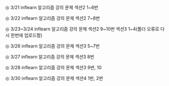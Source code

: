 ◎ 3/21
inflearn 알고리즘 강의 문제 섹션2 1~6번

◎ 3/22
inflearn 알고리즘 강의 문제 섹션2 7~8번

◎ 3/23~3/24
inflearn 알고리즘 강의 문제 섹션2 9~10번
섹션3 1~4(폴더 오류로 다시 한번에 업로드함)

◎ 3/26
inflearn 알고리즘 강의 문제 섹션3 5~7번

◎ 3/27
inflearn 알고리즘 강의 문제 섹션3 8번

◎ 3/28
inflearn 알고리즘 강의 문제 섹션3 9번, 10

◎ 3/30
inflearn 알고리즘 강의 문제 섹션4 1번, 2번
